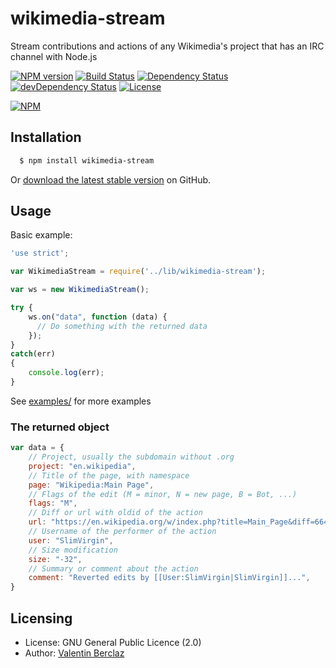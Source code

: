 wikimedia-stream
======
Stream contributions and actions of any Wikimedia's project that has an IRC channel with Node.js

[![NPM version](https://badge.fury.io/js/wikimedia-stream.png)](http://badge.fury.io/js/wikimedia-stream)
[![Build Status](https://api.travis-ci.org/ValentinBrclz/wikimedia-stream.png)](http://travis-ci.org/ValentinBrclz/wikimedia-stream)
[![Dependency Status](https://img.shields.io/david/ValentinBrclz/wikimedia-stream.svg?style=flat)](https://david-dm.org/ValentinBrclz/wikimedia-stream#info=Dependencies)
[![devDependency Status](https://img.shields.io/david/dev/ValentinBrclz/wikimedia-stream.svg?style=flat)](https://david-dm.org/ValentinBrclz/wikimedia-stream#info=devDependencies)
[![License](https://img.shields.io/badge/license-GPLv2-blue.svg?style=flat)](http://opensource.org/licenses/GPL-2.0)

[![NPM](https://nodei.co/npm/wikimedia-stream.png?downloads=true&downloadRank=true)](https://nodei.co/npm/wikimedia-stream/)

## Installation
``` bash
  $ npm install wikimedia-stream
```

Or [download the latest stable version](https://github.com/ValentinBrclz/wikimedia-stream/releases) on GitHub.

## Usage

Basic example:
```javascript
'use strict';

var WikimediaStream = require('../lib/wikimedia-stream');

var ws = new WikimediaStream();

try {
	ws.on("data", function (data) {
	  // Do something with the returned data
	});
}
catch(err)
{
	console.log(err);
}
```
See [examples/](https://github.com/ValentinBrclz/wikimedia-stream/blob/master/examples/) for more examples

### The returned object
```javascript
var data = {
	// Project, usually the subdomain without .org
	project: "en.wikipedia",
	// Title of the page, with namespace
	page: "Wikipedia:Main Page",
	// Flags of the edit (M = minor, N = new page, B = Bot, ...)
	flags: "M",
	// Diff or url with oldid of the action
	url: "https://en.wikipedia.org/w/index.php?title=Main_Page&diff=664887982&oldid=664887812",
	// Username of the performer of the action
	user: "SlimVirgin",
	// Size modification
	size: "-32",
	// Summary or comment about the action
	comment: "Reverted edits by [[User:SlimVirgin|SlimVirgin]]...",
}
```

## Licensing
* License: GNU General Public Licence (2.0)
* Author: [Valentin Berclaz](https://github.com/ValentinBrclz)
